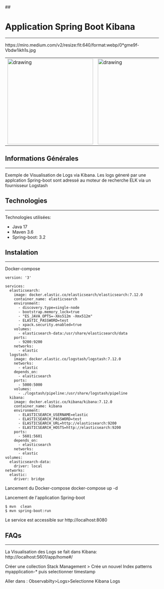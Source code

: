 ﻿﻿## <h1>Application Spring Boot Kibana</h1>
***
<table>
  <tr>
    <td><img src="https://blog.mossroy.fr/wp-content/uploads/2019/09/spring-boot-logo.png" alt="drawing" height="280px"/></td>
    <td><img src="[https://miro.medium.com/v2/resize:fit:640/format:webp/0*gme9f-Vbdw1ikh1s.jpg]" alt="drawing" height="280px"/></td>
    https://miro.medium.com/v2/resize:fit:640/format:webp/0*gme9f-Vbdw1ikh1s.jpg
    
  </tr>
</table>

## Informations Générales
***
Exemple de Visualisation de Logs via Kibana.
Les logs géneré par une applcation Spring-boot sont adressé au moteur de recherche ELK via un fournisseur Logstash

## Technologies
***
Technologies utilisées:
* Java 17 
* Maven 3.6
* Spring-boot: 3.2
## Instalation
***
Docker-compose
```
version: '3'
 
services:
  elasticsearch:
    image: docker.elastic.co/elasticsearch/elasticsearch:7.12.0
    container_name: elasticsearch
    environment:
      - discovery.type=single-node
      - bootstrap.memory_lock=true
      - "ES_JAVA_OPTS=-Xms512m -Xmx512m"
      - ELASTIC_PASSWORD=test
      - xpack.security.enabled=true
    volumes:
      - elasticsearch-data:/usr/share/elasticsearch/data
    ports:
      - 9200:9200
    networks:
      - elastic
  logstash:
    image: docker.elastic.co/logstash/logstash:7.12.0
    networks:
      - elastic
    depends_on:
      - elasticsearch
    ports:
      - 5000:5000
    volumes:
      - ./logstash/pipeline:/usr/share/logstash/pipeline
  kibana:
    image: docker.elastic.co/kibana/kibana:7.12.0
    container_name: kibana
    environment:
      - ELASTICSEARCH_USERNAME=elastic
      - ELASTICSEARCH_PASSWORD=test
      - ELASTICSEARCH_URL=http://elasticsearch:9200
      - ELASTICSEARCH_HOSTS=http://elasticsearch:9200
    ports:
      - 5601:5601
    depends_on:
      - elasticsearch
    networks:
      - elastic
volumes:
  elasticsearch-data:
    driver: local
networks:
  elastic:
    driver: bridge
```
Lancement du Docker-compose
docker-compose up -d

Lancement de l'application Spring-boot<br>
```
$ mvn  clean
$ mvn spring-boot:run
```
Le service est accessible sur http://localhost:8080

## FAQs
***
La Visualisation des Logs se fait dans Kibana:
http://localhost:5601/app/home#/

Créer une collection 
Stack Management > Crée un nouvel Index patterns 
myapplication-*
puis selectionner timestamp

Aller dans :
Observabilty>Logs>Selectionne Kibana Logs 



